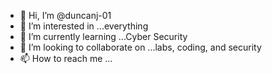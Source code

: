 - 👋 Hi, I’m @duncanj-01
- 👀 I’m interested in ...everything 
- 🌱 I’m currently learning ...Cyber Security 
- 💞️ I’m looking to collaborate on ...labs, coding, and security 
- 📫 How to reach me ...

<!---
duncanj-01/duncanj-01 is a ✨ special ✨ repository because its `README.md` (this file) appears on your GitHub profile.
You can click the Preview link to take a look at your changes.
--->
